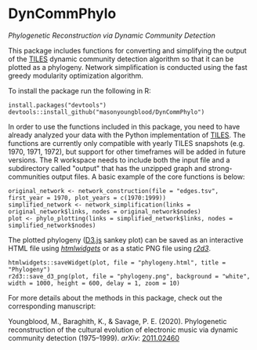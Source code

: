 # DynCommPhylo
*Phylogenetic Reconstruction via Dynamic Community Detection*

This package includes functions for converting and simplifying the output of the [TILES](https://github.com/GiulioRossetti/TILES) dynamic community detection algorithm so that it can be plotted as a phylogeny. Network simplification is conducted using the fast greedy modularity optimization algorithm.

To install the package run the following in R:

```
install.packages("devtools")
devtools::install_github("masonyoungblood/DynCommPhylo")
```

In order to use the functions included in this package, you need to have already analyzed your data with the Python implementation of [TILES](https://github.com/GiulioRossetti/TILES). The functions are currently only compatible with yearly TILES snapshots (e.g. 1970, 1971, 1972), but support for other timeframes will be added in future versions. The R workspace needs to include both the input file and a subdirectory called "output" that has the unzipped graph and strong-communities output files. A basic example of the core functions is below:

```
original_network <- network_construction(file = "edges.tsv", first_year = 1970, plot_years = c(1970:1999))
simplified_network <- network_simplification(links = original_network$links, nodes = original_network$nodes)
plot <- phylo_plotting(links = simplified_network$links, nodes = simplified_network$nodes)
```

The plotted phylogeny ([D3.js](https://d3js.org/) sankey plot) can be saved as an interactive HTML file using [*htmlwidgets*](https://cran.r-project.org/web/packages/htmlwidgets/index.html) or as a static PNG file using [*r2d3*](https://cran.r-project.org/web/packages/r2d3/index.html).

```
htmlwidgets::saveWidget(plot, file = "phylogeny.html", title = "Phylogeny")
r2d3::save_d3_png(plot, file = "phylogeny.png", background = "white", width = 1000, height = 600, delay = 1, zoom = 10)
```

For more details about the methods in this package, check out the corresponding manuscript:

Youngblood, M., Baraghith, K., & Savage, P. E. (2020). Phylogenetic reconstruction of the cultural evolution of electronic music via dynamic community detection (1975–1999). *arXiv*: [2011.02460](https://arxiv.org/abs/2011.02460)
